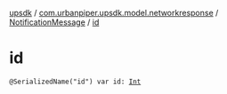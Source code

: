 [upsdk](../../index.md) / [com.urbanpiper.upsdk.model.networkresponse](../index.md) / [NotificationMessage](index.md) / [id](./id.md)

# id

`@SerializedName("id") var id: `[`Int`](https://kotlinlang.org/api/latest/jvm/stdlib/kotlin/-int/index.html)